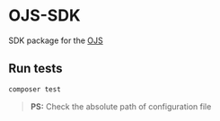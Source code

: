 # OJS-SDK

SDK package for the [OJS](https://pkp.sfu.ca/ojs/)

## Run tests

```bash
composer test
```

> **PS:** Check the absolute path of configuration file